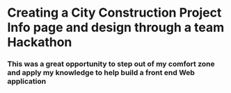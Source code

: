 # Creating a City Construction Project Info page and design through a team Hackathon

### This was a great opportunity to step out of my comfort zone and apply my knowledge to help build a front end Web application
